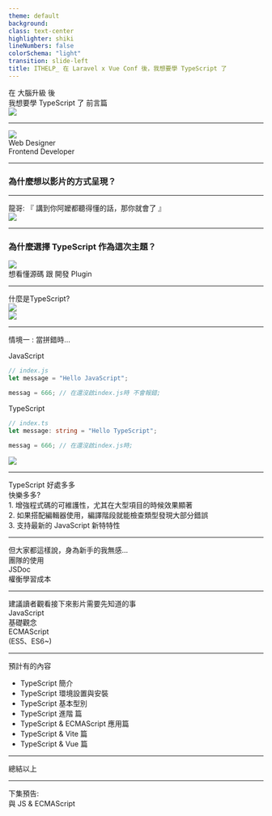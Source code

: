 ```yaml
---
theme: default
background:
class: text-center
highlighter: shiki
lineNumbers: false
colorSchema: "light"
transition: slide-left
title: ITHELP_ 在 Laravel x Vue Conf 後，我想要學 TypeScript 了
---
```


<div class="flex h-full space-x-8 items-center justify-center">
  <div class="font-bold  text-left tracking-wide p-3 text-[#2e79c7] text-[35px] relative">在 <span class="text-center p-0.5  px-3  text-[55px] inline-block"> 大腦升級 </span> 後  <br>我想要學 TypeScript 了  
  <span class="bg-[#2e79c7] mt-10 text-white text-center p-1 text-[20px] w-20 block">前言篇</span>  
  </div>
  <div class="h-42 w-42">
    <img src ="/tslogo.png" class="mx-auto"/>
  </div>
</div>
<div class="mx-auto bg-[#2e79c7] h-3 right-0 bottom-0 left-0 absolute"></div>

---

<div class="flex h-full mx-auto h-350px mx-3  items-center justify-center relative">
  <div class="  text-right mr-5 w-215px inline-block">
    <div class="w-215px">
      <img src ="/ithelp_100.png" class="mx-auto w-full"/>
    </div>
  </div>

   <div class="font-bold mx-auto  bg-[#2F6FB0] text-center text-white px-3  top-50 left-16  text-[30px] absolute" v-click="1">
    Web Designer
   </div>
   <div class="font-bold mx-auto  text-center top-50 right-6 text-[30px]  text-[#2F6FB0]  absolute " v-click="2">
      Frontend Developer
   </div>
</div>

<div class="mx-auto bg-[#2e79c7] h-3 right-0 bottom-0 left-0 absolute"></div>

---

<h3 class="font-bold my-auto  mx-auto mt-44 text-xl  text-center p-3 text-[#2e79c7]">為什麼想以影片的方式呈現？</h3>

<div class="mx-auto bg-[#2e79c7] h-3 right-0 bottom-0 left-0 absolute"></div>

---

<div  class="font-bold  mt-10  text-xl text-center text-[#2e79c7]" >
 <div>龍哥: 『 講到你阿嬤都聽得懂的話，那你就會了 』</div>
 <img src="q.png" class="mx-auto mt-10 w-120">
</div>

<div class="mx-auto bg-[#2e79c7] h-3 right-0 bottom-0 left-0 absolute"></div>

---

<h3 class="font-bold my-auto  mx-auto mt-44 text-xl  text-center p-3 text-[#2e79c7]">為什麼選擇 TypeScript 作為這次主題？</h3>

<div class="w-120 bg-white h-280px mx-auto mt-28 absolute top-0 bottom-0 right-0 left-0 m-auto " v-click="1">
  <img src="https://laravelconf.tw/_nuxt/logo.3011c3de.svg"  class="w-full">
</div>

<div class="bg-white w-200  pt-54 font-bold absolute top-0 bottom-0 right-0 left-0 m-auto  text-28px  text-center  text-[#2e79c7]"  v-click="2">想看懂源碼 跟 開發 Plugin</div>

<div class="mx-auto bg-[#2e79c7] h-3 right-0 bottom-0 left-0 absolute"></div>

---

<div class="flex  space-x-1 items-center">
  <div class="font-bold text-left tracking-wide  text-[#2e79c7] text-[26px] relative"> 什麼是TypeScript?
  </div>
</div>

<div class="rounded-full  mx-auto bg-[#2E79C7]   h-80  mt-20  pb-6  w-80 relative ">
  <div class="mx-auto text-xl p-1 right-0 top-5  z-5 left-0 w-[70px] inline-block absolute">
   <img src="tslogo.png" >
  </div>  
<div class="rounded-full  mx-auto bg-[#f0dc4e]   h-40  mt-16  pb-6  w-40 absolute left-0 right-0  bottom-4">
  <!-- <div class="font-bold mx-auto h-10  bottom-18 left-0 right-0  text-[22px] text-[#696969]  absolute text-center">ES6</div> -->
  <div class="mx-auto text-xl p-1 right-0 bottom-3  left-0 w-[60px] inline-block absolute">
   <img src="JavaScript-logo.png" >
  </div>  
</div>

</div>

<div class="mx-auto bg-[#2e79c7] h-3 right-0 bottom-0 left-0 absolute"></div>

---

<div class="flex  space-x-1 items-center mb-10">
  <div class="font-bold text-left tracking-wide  text-[#2e79c7] text-[20px] relative"> 情境一 : 當拼錯時...
  </div>
</div>

<span class="w-80 p-1 bg-[#f0dc4e] text-black font-bold">JavaScript</span>

<div class="mb-10">

```js
// index.js
let message = "Hello JavaScript";

messag = 666; // 在還沒啟index.js時 不會報錯;
```

</div>

<div class="mb-10 relative" v-click='1'>

<span class="w-60 p-1 bg-[#2e79c7] text-white font-bold mt-20">TypeScript</span>

<div class="mb-10 relative">

```ts
// index.ts
let message: string = "Hello TypeScript";

messag = 666; // 在還沒啟index.js時;
```

<img src="day1_ts_exm.png" class="w-400px absolute right-10 bottom-0" >

</div>

</div>

---

<div class="flex h-full  items-center justify-around">
  <div class="font-bold bg-[#2e79c7] h-20 text-white text-center p-2 px-10 text-[20px]"> TypeScript 好處多多<br>快樂多多? </div>
  <div class="text-left mr-4 text-[#2e79c7] text-[19px]">
    <div>1. 增強程式碼的可維護性，尤其在大型項目的時候效果顯著</div>
    <div>2. 如果搭配編輯器使用，編譯階段就能檢查類型發現大部分錯誤</div>
    <div>3. 支持最新的 JavaScript 新特特性</div>
  </div>
</div>
<div class="mx-auto bg-[#2e79c7] h-3 right-0 bottom-0 left-0 absolute"></div>

---

<div class="h-full ">
  <div class="font-bold my-auto  mx-auto text-center p-3 text-[#2e79c7] text-3xl">但大家都這樣說，身為新手的我無感... </div>
  <div class="flex h-46 mt-24 w-full items-center  justify-center relative">
    <div class="rounded-full mx-auto bg-[#CEDCEC66] h-60  text-center top-2 right-70 left-0 w-60 -z-3 absolute" ></div>
    <div class="rounded-full mx-auto bg-[#CAD8E64D] h-48 text-center right-0 -bottom-3 left-0 w-48  -z-1 absolute" ></div>
    <div class="rounded-full mx-auto bg-[#C4E1FF33] h-68 text-center top-3 right-0 left-90 w-68 -z-2 absolute " ></div>
    <div class="font-bold mx-auto  text-center top-0 left-50 text-30px text-[#2F6FB0]  leading-60  w-40 absolute " >
      團隊的使用 
    </div>
    <div class="font-bold m-auto text-center top-0  right-0 bottom-0 left-0 text-30px text-[#2F6FB0] leading-48  w-40 absolute ">
      JSDoc
    </div>
    <div class="font-bold text-center right-14 right-34 bottom-0 bottom-5   text-30px  text-[#2F6FB0]  w-60   absolute">
      權衡學習成本
    </div>
  </div>
</div>

<div class="mx-auto bg-[#2e79c7] h-3 right-0 bottom-0 left-0 absolute"></div>

---

<div class="font-bold my-auto  mx-auto text-center p-3 text-[#2e79c7] text-3xl">建議讀者觀看接下來影片需要先知道的事</div>

<div class="flex space-x-10 justify-center mt-18 text-[#2e79c7] font-bold">
<div class="w-50 py-20.5 border-[#2e79c7] border-dashed border-3   rounded-full text-center">
  JavaScript <br> 基礎觀念 
</div>
<div class="w-50 py-20.5 border-[#2e79c7]  border-dashed border-3   rounded-full text-center">
  ECMAScript <br>(ES5、ES6~)
</div>

</div>

<div class="mx-auto bg-[#2e79c7] h-3 right-0 bottom-0 left-0 absolute"></div>

---

<div class="font-bold my-auto  mx-auto text-center p-3 text-[#2e79c7] text-3xl">預計有的內容</div>

<ul class="mt-10 text-xl text-[#2e79c7]">
  <li>TypeScript 簡介</li>
  <li>TypeScript 環境設置與安裝 </li>
  <li>TypeScript 基本型別 </li>
  <li>TypeScript 進階 篇</li>
  <li>TypeScript & ECMAScript 應用篇</li>
  <li>TypeScript & Vite 篇</li>
  <li>TypeScript & Vue 篇</li>
</ul>

<div class="mx-auto bg-[#2e79c7] h-3 right-0 bottom-0 left-0 absolute"></div>

---

<div class="font-bold   mx-auto mt-40 text-center p-3 text-[#2e79c7] text-3xl">總結以上 </div>

<div class="mx-auto bg-[#2e79c7] h-3 right-0 bottom-0 left-0 absolute"></div>

---

<div class="font-bold   mx-auto mt-40 text-center p-3 text-[#2e79c7] text-3xl"><span class="bg-[#2e79c7] mt-8 text-white text-center p-1 text-[20px] w-60 inline-block"> 下集預告: <br/>與 JS & ECMAScript</span> </div>

<div class="mx-auto bg-[#2e79c7] h-3 right-0 bottom-0 left-0 absolute"></div>
